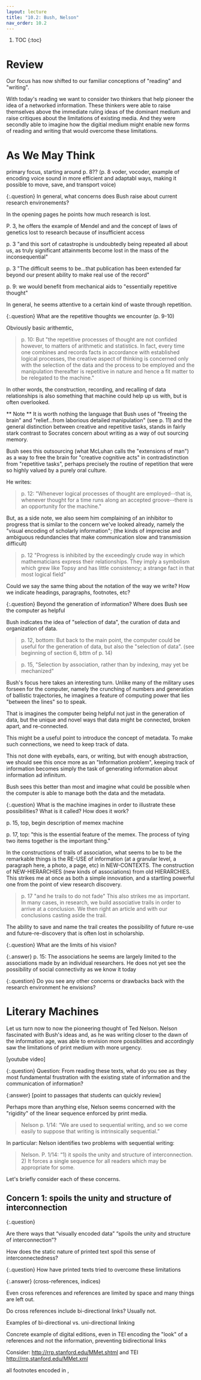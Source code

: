```yaml
---
layout: lecture
title: "10.2: Bush, Nelson"
nav_order: 10.2
---
```


1. TOC 
{:toc}

# Review

Our focus has now shifted to our familiar conceptions of "reading" and "writing". 

With today's reading we want to consider two thinkers that help pioneer the idea of a networked information. These thinkers were able to raise themselves above the immediate ruling ideas of the dominant medium and raise critiques about the limitations of existing media. And they were secondly able to imagine how the digitial medium might enable new forms of reading and writing that would overcome these limitations. 


# As We May Think

primary focus, starting around p. 8?? 
	(p. 8 voder, vocoder, example of encoding voice sound in more efficient and adaptabl ways, making it possible to move, save, and transport voice)

{:.question}
In general, what concerns does Bush raise about current research environements?

<div class="answer" markdown="1">
In the opening pages he points how much research is lost. 

P. 3, he offers the example of Mendel and and the concept of laws of genetics lost to research because of insufficient access

p. 3 "and this sort of catastrophe is undoubtedly being repeated all about us, as truly significant attainments become lost in the mass of the inconsequential"

p. 3 "The difficult seems to be...that publication has been extended far beyond our present ability to make real use of the record"

p. 9: we would benefit from mechanical aids to "essentially repetitive thought"

In general, he seems attentive to a certain kind of waste through repetition.

</div>

{:.question}
What are the repetitive thoughts we encounter (p. 9-10)

<div class="answer" markdown="1">

Obviously basic arithemtic, 

> p. 10: But "the repetitive processes of thought are not confided however, to matters of arithmetic and statistics. In fact, every time one combines and records facts in accordance with established logical processes, the creative aspect of thinking is concerned only with the selection of the data and the process to be employed and the manipulation thereafter is repetitive in nature and hence a fit matter to be relegated to the machine."

In other words, the construction, recording, and recalling of data relationships is also something that machine could help up us with, but is often overlooked.

</div>

** Note ** It is worth nothing the language that Bush uses of "freeing the brain" and "relief...from laborious detailed manipulation" (see p. 11) and the general distinction between creative and repetitive tasks, stands in fairly stark contrast to Socrates concern about writing as a way of out sourcing memory. 

Bush sees this outsourcing (what McLuhan calls the "extensions of man") as a way to free the brain for "creative cognitive acts" in contradistinction from "repetitive tasks", perhaps precisely the routine of repetition that were so highly valued by a purely oral culture.

He writes: 

> p. 12: "Whenever logical processes of thought are employed--that is, whenever thought for a time runs along an accepted groove--there is an opportunity for the machine."

But, as a side note, we also seem him complaining of an inhibitor to progress that is similar to the concern we've looked already, namely the "visual encoding of scholarly information"; (the kinds of imprecise and ambiguous redundancies that make communication slow and transmission difficult)

> p. 12 "Progress is inhibited by the exceedingly crude way in which mathematicians express their relationships. They imply a symbolism which grew like Topsy and has little consistency; a strange fact in that most logical field" 

Could we say the same thing about the notation of the way we write? How we indicate headings, paragraphs, footnotes, etc?

{:.question}
Beyond the generation of information? Where does Bush see the computer as helpful

<div class="answer" markdown="1">

Bush indicates the idea of "selection of data", the curation of data and organization of data. 

> p. 12, bottom: But back to the main point, the computer could be useful for the generation of data, but also the "selection of data". (see beginning of section 6, bttm of p. 14)

> p. 15, "Selection by association, rather than by indexing, may yet be mechanized"

</div>

Bush's focus here takes an interesting turn. Unlike many of the military uses forseen for the computer, namely the crunching of numbers and generation of ballistic trajectories, he imagines a feature of computing power that lies "between the lines" so to speak. 

That is imagines the computer being helpful not just in the generation of data, but the unique and novel ways that data might be connected, broken apart, and re-connected. 

This might be a useful point to introduce the concept of metadata. To make such connections, we need to keep track of data. 

This not done with eyeballs, ears, or writing, but with enough abstraction, we should see this once more as an "Information problem", keeping track of information becomes simply the task of generating information about information ad infinitum.

Bush sees this better than most and imagine what could be possible when the computer is able to manage both the data and the metadata.

{:.question}
What is the machine imagines in order to illustrate these possibilities? What is it called? How does it work?

<div class="answer" markdown="1">

p. 15, top, begin description of memex machine

p. 17, top: "this is the essential feature of the memex. The process of tying two items together is the important thing."
</div>


In the constructions of trails of association, what seems to be to be the remarkable things is the RE-USE of information (at a granular level, a paragraph here, a photo, a page, etc) in NEW-CONTEXTS. The construction of NEW-HIERARCHIES (new kinds of associations) from old HIERARCHIES. This strikes me at once as both a simple innovation, and a startling powerful one from the point of view research discovery.

> p. 17 "and he trails to do not fade" This also strikes me as important. In many cases, in research, we build associative trails in order to arrive at a conclusion. We then right an article and with our conclusions casting aside the trail. 

The ability to save and name the trail creates the possibility of future re-use and future-re-discovery that is often lost in scholarship. 

{:.question}
What are the limits of his vision?

{:.answer}
p. 15: The associations he seems are largely limited to the associations made by an individual researchers. He does not yet see the possibility of social connectivity as we know it today

{:.question}
Do you see any other concerns or drawbacks back with the research environment he envisions?


# Literary Machines

Let us turn now to now the pioneering thought of Ted Nelson. Nelson fascinated with Bush's ideas and, as he was writing closer to the dawn of the information age, was able to envision more possibilities and accordingly saw the limitations of print medium with more urgency. 

[youtube video]

{:.question}
Question: From reading these texts, what do you see as they most fundamental frustration with the existing state of information and the communication of information?

{:answer}
[point to passages that students can quickly review]

Perhaps more than anything else, Nelson seems concerned with the "rigidity" of the linear sequence enforced by print media.

> Nelson p. 1/14: “We are used to sequential writing, and so we come easily to suppose that writing is intrinsically sequential.”

In particular: Nelson identifies two problems with sequential writing:

> Nelson. P. 1/14: “1) it spoils the unity and structure of interconnection. 2) It forces a single sequence for all readers which may be appropriate for some. 

Let's briefly consider each of these concerns.

## Concern 1: spoils the unity and structure of interconnection 

{:.question}

Are there ways that “visually encoded data” “spoils the unity and structure of interconnection”?

How does the static nature of printed text spoil this sense of interconnectedness?

{:.question}
How have printed texts tried to overcome these limitations 

{:.answer}
(cross-references, indices)

Even cross references and references are limited by space and many things are left out. 

Do cross references include bi-directional links? Usually not.

Examples of bi-directional vs. uni-directional linking 

Concrete example of digital editions, even in TEI encoding the "look" of a references and not the information, preventing bidirectional links

Consider: http://rrp.stanford.edu/MMet.shtml
and TEI http://rrp.stanford.edu/MMet.xml

all footnotes encoded in <app>, <title> <author> encoded with <I> for italics, presentational markup, and the references itself does not have a target only visual text. 

But even in a printed edition, is the text or string of text actually the information? Or the thing being pointed to. The string has just been an imprecise pointer?

The question, how can we encode this with enough precision (less entropy) to make it reliably machine actionable. 

(http://jeffreycwitt.com/slides/2018-10-17-munster1/#/14)



## Concern 2:  single sequences are not always appropriate for everyone.

<div class="discussion" markdown="1">
What kinds of content often get forced into a linear sequence via "publication" through a printed medium?

How does this single sequence distort or affect or reception of the message?

What would it mean to be able to travel this content via multiple or varied perspectives? How might this give us new perspectives on the message?

(discussion board)
</div>

# Nelson v Allen 1979 Interview

Listen to the following interview and then consider the following questions

<iframe width="560" height="315" src="https://www.youtube.com/embed/RVU62CQTXFI" frameborder="0" allow="accelerometer; autoplay; encrypted-media; gyroscope; picture-in-picture" allowfullscreen></iframe>

<!-- could end around minute 11:33 when conversation switches to IBM -->
<!-- could break video up into time sequences to match discussion questions -->
<div class="discussion">

What do you make of the interviewers skepticism about the usefulness or desirability of the personal computer?

What possibilities and use cases does he imagine? Are these uses cases determined by the dominant medium with which he is familiar?

What makes it possible for Nelson to see outside this dominant paradigm?

Specific questions: 

Why does the interviewer see the computer as a specific kind of machine useful for only one purpose, numbers and having nothing to do with texts or literature. Is this a familiar to understand the "universality" of information as a transmitting medium? How so? 

Does Nelson seem to understand this better how so?

Around minute 4, Nelson talks about encounter a book in a library and being deprived on important information? What information is lacking? How does this relate to his first concern the print medium destroying the "unity and structure of interconnection"

Around minute 8, the interviewer appeals the satisfactory nature of "file folders"? 

Why does he treat this technology as sufficient while the computer technology ans "insufficient"? 

Why does Nelson see file folders as limiting and an example of a confining "linear" or 1-dimensional sequence?



# Limiting Metaphors 


Nelson 
and Van Zundert (Barely beyond the book)

